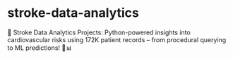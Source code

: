 # stroke-data-analytics
🚀 Stroke Data Analytics Projects: Python-powered insights into cardiovascular risks using 172K patient records – from procedural querying to ML predictions! 💉📊

